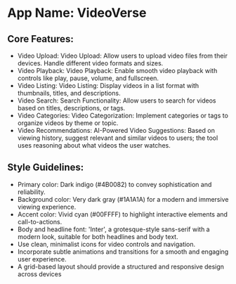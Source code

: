 # **App Name**: VideoVerse

## Core Features:

- Video Upload: Video Upload: Allow users to upload video files from their devices. Handle different video formats and sizes.
- Video Playback: Video Playback: Enable smooth video playback with controls like play, pause, volume, and fullscreen.
- Video Listing: Video Listing: Display videos in a list format with thumbnails, titles, and descriptions.
- Video Search: Search Functionality: Allow users to search for videos based on titles, descriptions, or tags.
- Video Categories: Video Categorization: Implement categories or tags to organize videos by theme or topic.
- Video Recommendations: AI-Powered Video Suggestions: Based on viewing history, suggest relevant and similar videos to users; the tool uses reasoning about what videos the user watches.

## Style Guidelines:

- Primary color: Dark indigo (#4B0082) to convey sophistication and reliability.
- Background color: Very dark gray (#1A1A1A) for a modern and immersive viewing experience.
- Accent color: Vivid cyan (#00FFFF) to highlight interactive elements and call-to-actions.
- Body and headline font: 'Inter', a grotesque-style sans-serif with a modern look, suitable for both headlines and body text.
- Use clean, minimalist icons for video controls and navigation.
- Incorporate subtle animations and transitions for a smooth and engaging user experience.
- A grid-based layout should provide a structured and responsive design across devices